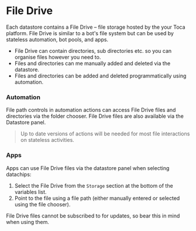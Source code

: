 # File Drive

Each datastore contains a File Drive – file storage hosted by the your Toca platform. File Drive is similar to a bot's file system but can be used by stateless automation, bot pools, and apps.

* File Drive can contain directories, sub directories etc. so you can organise files however you need to.
* Files and directories can me manually added and deleted via the datastore.
* Files and directories can be added and deleted programmatically using automation.

### Automation

File path controls in automation actions can access File Drive files and directories via the folder chooser. File Drive files are also available via the Datastore panel.

> Up to date versions of actions will be needed for most file interactions on stateless activities.

### Apps

Apps can use File Drive files via the datastore panel when selecting datachips:

1. Select the File Drive from the `Storage` section at the bottom of the variables list.
2. Point to the file using a file path (either manually entered or selected using the file chooser).

File Drive files cannot be subscribed to for updates, so bear this in mind when using them.